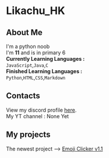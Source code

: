 # Likachu_HK
## About Me
I'm a python noob  
I'm **11** and is in primary 6  
**Currently Learning Languages :**   
`JavaScript`,`Java`,`C`  
**Finished Learning Languages :**   
`Python`,`HTML`,`CSS`,`Markdown`
## Contacts
View my discord profile [here](https://discord.com/channels/@me/979739093858672661).  
My YT channel : None Yet
## My projects
The newest project --> [Emoji Clicker v1.1](https://github.com/Likachu-HK/emoji-clicker.git)
